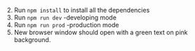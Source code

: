 

2. Run `npm install` to install all the dependencies
3. Run `npm run dev` -developing mode
4. Run `npm run prod` -production mode
5. New browser window should open with a green text on pink background.
